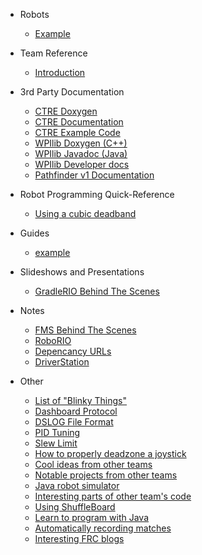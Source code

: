  - Robots
   - [Example](docs/robots/ExampleBot)
  
 - Team Reference
   - [Introduction](docs/reference/README)
 
 - 3rd Party Documentation 
   - [CTRE Doxygen](http://www.ctr-electronics.com/downloads/api/cpp/html/index.html)
   - [CTRE Documentation](https://phoenix-documentation.readthedocs.io/en/latest/index.html)
   - [CTRE Example Code](https://github.com/CrossTheRoadElec/Phoenix-Examples-Languages)
   - [WPIlib Doxygen (C++)](http://first.wpi.edu/FRC/roborio/release/docs/cpp/classfrc_1_1TimedCommand.html)
   - [WPIlib Javadoc (Java)](https://first.wpi.edu/FRC/roborio/release/docs/java/)
   - [WPIlib Developer docs](https://frc-docs.readthedocs.io/en/develop/index.html)
   - [Pathfinder v1 Documentation](https://github.com/JacisNonsense/Pathfinder/wiki)

 - Robot Programming Quick-Reference
   - [Using a cubic deadband](docs/learn/cubicdeadband)

 - Guides 
   - [example](docs/guides/example)

 - Slideshows and Presentations
   - [GradleRIO Behind The Scenes](https://docs.google.com/presentation/d/1fnfz4hCvnvDJb1606Ee7VkJCn4IvJDUIbYxkTxR6YsM/edit?usp=sharing)
  
 - Notes
   - [FMS Behind The Scenes](docs/fms)
   - [RoboRIO](docs/roborio)
   - [Depencancy URLs](docs/deps)
   - [DriverStation](docs/ds)

 - Other
   - [List of "Blinky Things"](https://wpilib.screenstepslive.com/s/currentCS/m/cs_hardware/l/144972-status-light-quick-reference)
   - [Dashboard Protocol](https://frcture.readthedocs.io/en/latest/driverstation/dashboard.html)
   - [DSLOG File Format](https://frcture.readthedocs.io/en/latest/driverstation/logging.html)
   - [PID Tuning](https://frc-pdr.readthedocs.io/en/latest/control/pid_control.html#proportional)
   - [Slew Limit](https://www.chiefdelphi.com/t/acceleration-ramp-up-code/133556/8?u=ewpratten)
   - [How to properly deadzone a joystick](http://www.mimirgames.com/articles/games/joystick-input-and-using-deadbands/)
   - [Cool ideas from other teams](https://www.chiefdelphi.com/t/best-frc-programming-featues/353571/)
   - [Notable projects from other teams](docs/otherteams)
   - [Java robot simulator](https://github.com/pjreiniger/SnobotSim)
   - [Interesting parts of other team's code](docs/teamnotes)
   - [Using ShuffleBoard](https://firstmncsa.org/2018/12/15/debugging-shuffleboard/)
   - [Learn to program with Java](https://www.codecademy.com/learn/learn-java)
   - [Automatically recording matches](https://wpilib.screenstepslive.com/s/currentCS/m/shuffleboard/l/1021944-controlling-data-recording)
   - [Interesting FRC blogs](docs/blogs)

<!-- Global site tag (gtag.js) - Google Analytics -->
<script async src="https://www.googletagmanager.com/gtag/js?id=UA-139497732-2"></script>
<script>
  window.dataLayer = window.dataLayer || [];
  function gtag(){dataLayer.push(arguments);}
  gtag('js', new Date());

  gtag('config', 'UA-139497732-2');
</script>
